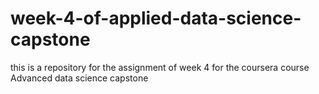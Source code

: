 # week-4-of-applied-data-science-capstone
this is a repository for the assignment of week 4 for the coursera course Advanced data science capstone
